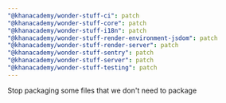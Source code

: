 ```yaml
---
"@khanacademy/wonder-stuff-ci": patch
"@khanacademy/wonder-stuff-core": patch
"@khanacademy/wonder-stuff-i18n": patch
"@khanacademy/wonder-stuff-render-environment-jsdom": patch
"@khanacademy/wonder-stuff-render-server": patch
"@khanacademy/wonder-stuff-sentry": patch
"@khanacademy/wonder-stuff-server": patch
"@khanacademy/wonder-stuff-testing": patch
---
```


Stop packaging some files that we don't need to package
